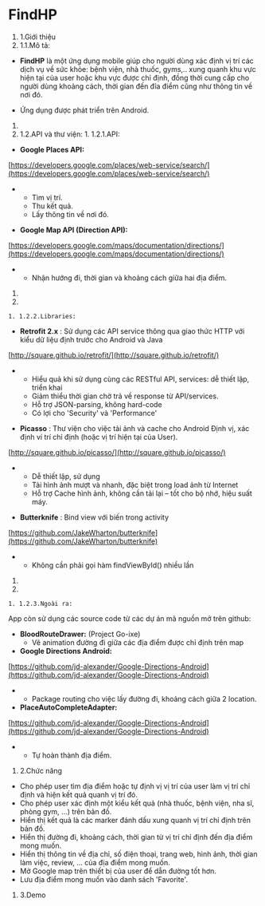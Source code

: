 
# FindHP

1. 1.Giới thiệu
  1. 1.1.Mô tả:

- **FindHP** là một ứng dụng mobile giúp cho người dùng xác định vị trí các dịch vụ về sức khỏe: bệnh viện, nhà thuốc, gyms,.. xung quanh khu vực hiện tại của user hoặc khu vực được chỉ định, đồng thời cung cấp cho người dùng khoảng cách, thời gian đến đỉa điểm cũng như thông tin về nơi đó.

- Ứng dụng được phát triển trên Android.

1.
  1. 1.2.API và thư viện:
    1. 1.2.1.API:

- **Google Places API:**

[https://developers.google.com/places/web-service/search/](https://developers.google.com/places/web-service/search/)

-
  - Tìm vị trí.
  - Thu kết quả.
  - Lấy thông tin về nơi đó.

- **Google Map API (Direction API):**

[https://developers.google.com/maps/documentation/directions/](https://developers.google.com/maps/documentation/directions/)

-
  - Nhận hướng đi, thời gian và khoảng cách giữa hai địa điểm.

1.
  1.
    1. 1.2.2.Libraries:

- **Retrofit 2.x** : Sử dụng các API service thông qua giao thức HTTP với kiểu dữ liệu định trước cho Android và Java

[http://square.github.io/retrofit/](http://square.github.io/retrofit/)

-
  - Hiểu quả khi sử dụng cùng các RESTful API, services: dễ thiết lập, triển khai
  - Giảm thiểu thời gian chờ trả về response từ API/services.
  - Hỗ trợ JSON-parsing, không hard-code
  - Có lợi cho &#39;Security&#39; và &#39;Performance&#39;

- **Picasso** : Thư viện cho việc tải ảnh và cache cho Android
Định vị, xác định ví trí chỉ định (hoặc vị trí hiện tại của User).

[http://square.github.io/picasso/](http://square.github.io/picasso/)

-
  - Dễ thiết lập, sử dụng
  - Tải hình ảnh mượt và nhanh, đặc biệt trong load ảnh từ Internet
  - Hỗ trợ Cache hình ảnh, không cần tải lại – tốt cho bộ nhớ, hiệu suất máy.

- **Butterknife** : Bind view với biến trong activity

[https://github.com/JakeWharton/butterknife](https://github.com/JakeWharton/butterknife)

-
  - Không cần phải gọi hàm findViewById() nhiều lần

1.
  1.
    1. 1.2.3.Ngoài ra:

App còn sử dụng các source code từ các dự án mã nguồn mở trên github:

- **BloodRouteDrawer:** (Project Go-ixe)
  - Vẽ animation đường đi giữa các địa điểm được chỉ định trên map
- **Google Directions Android:**

[https://github.com/jd-alexander/Google-Directions-Android](https://github.com/jd-alexander/Google-Directions-Android)

-
  - Package routing cho việc lấy đường đi, khoảng cách giữa 2 location.
- **PlaceAutoCompleteAdapter:**

[https://github.com/jd-alexander/Google-Directions-Android](https://github.com/jd-alexander/Google-Directions-Android)

-
  - Tự hoàn thành địa điểm.

1. 2.Chức năng

- Cho phép user tìm địa điểm hoặc tự định vị vị trí của user làm vị trí chỉ định và hiện kết quả quanh vị trí đó.
- Cho phép user xác định một kiểu kết quả (nhà thuốc, bệnh viện, nha sĩ, phòng gym, …) trên bản đồ.
- Hiển thị kết quả là các marker đánh dấu xung quanh vị trí chỉ định trên bản đồ.
- Hiển thị đường đi, khoảng cách, thời gian từ vị trí chỉ định đến địa điểm mong muốn.
- Hiển thị thông tin về địa chỉ, số điện thoại, trang web, hình ảnh, thời gian làm việc, review, … của địa điểm mong muốn.
- Mở Google map trên thiết bị của user để dẫn đường tốt hơn.
- Lưu địa điểm mong muốn vào danh sách &#39;Favorite&#39;.

1. 3.Demo


